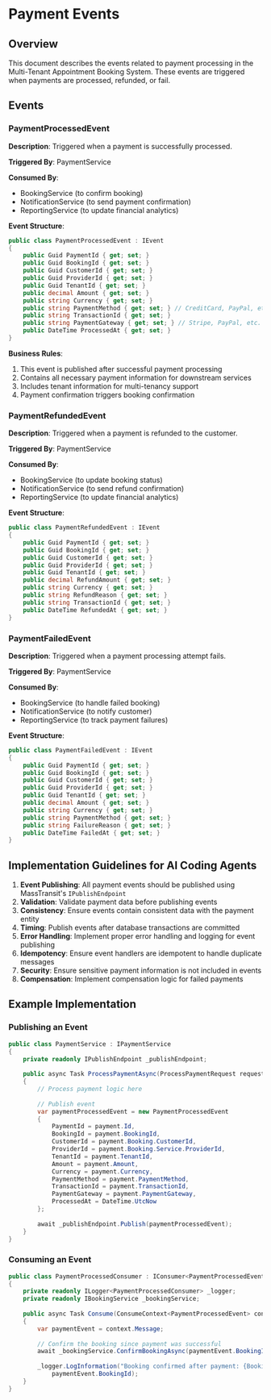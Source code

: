 # Payment Events

## Overview

This document describes the events related to payment processing in the Multi-Tenant Appointment Booking System. These events are triggered when payments are processed, refunded, or fail.

## Events

### PaymentProcessedEvent

**Description**: Triggered when a payment is successfully processed.

**Triggered By**: PaymentService

**Consumed By**: 
- BookingService (to confirm booking)
- NotificationService (to send payment confirmation)
- ReportingService (to update financial analytics)

**Event Structure**:
```csharp
public class PaymentProcessedEvent : IEvent
{
    public Guid PaymentId { get; set; }
    public Guid BookingId { get; set; }
    public Guid CustomerId { get; set; }
    public Guid ProviderId { get; set; }
    public Guid TenantId { get; set; }
    public decimal Amount { get; set; }
    public string Currency { get; set; }
    public string PaymentMethod { get; set; } // CreditCard, PayPal, etc.
    public string TransactionId { get; set; }
    public string PaymentGateway { get; set; } // Stripe, PayPal, etc.
    public DateTime ProcessedAt { get; set; }
}
```

**Business Rules**:
1. This event is published after successful payment processing
2. Contains all necessary payment information for downstream services
3. Includes tenant information for multi-tenancy support
4. Payment confirmation triggers booking confirmation

### PaymentRefundedEvent

**Description**: Triggered when a payment is refunded to the customer.

**Triggered By**: PaymentService

**Consumed By**: 
- BookingService (to update booking status)
- NotificationService (to send refund confirmation)
- ReportingService (to update financial analytics)

**Event Structure**:
```csharp
public class PaymentRefundedEvent : IEvent
{
    public Guid PaymentId { get; set; }
    public Guid BookingId { get; set; }
    public Guid CustomerId { get; set; }
    public Guid ProviderId { get; set; }
    public Guid TenantId { get; set; }
    public decimal RefundAmount { get; set; }
    public string Currency { get; set; }
    public string RefundReason { get; set; }
    public string TransactionId { get; set; }
    public DateTime RefundedAt { get; set; }
}
```

### PaymentFailedEvent

**Description**: Triggered when a payment processing attempt fails.

**Triggered By**: PaymentService

**Consumed By**: 
- BookingService (to handle failed booking)
- NotificationService (to notify customer)
- ReportingService (to track payment failures)

**Event Structure**:
```csharp
public class PaymentFailedEvent : IEvent
{
    public Guid PaymentId { get; set; }
    public Guid BookingId { get; set; }
    public Guid CustomerId { get; set; }
    public Guid ProviderId { get; set; }
    public Guid TenantId { get; set; }
    public decimal Amount { get; set; }
    public string Currency { get; set; }
    public string PaymentMethod { get; set; }
    public string FailureReason { get; set; }
    public DateTime FailedAt { get; set; }
}
```

## Implementation Guidelines for AI Coding Agents

1. **Event Publishing**: All payment events should be published using MassTransit's `IPublishEndpoint`
2. **Validation**: Validate payment data before publishing events
3. **Consistency**: Ensure events contain consistent data with the payment entity
4. **Timing**: Publish events after database transactions are committed
5. **Error Handling**: Implement proper error handling and logging for event publishing
6. **Idempotency**: Ensure event handlers are idempotent to handle duplicate messages
7. **Security**: Ensure sensitive payment information is not included in events
8. **Compensation**: Implement compensation logic for failed payments

## Example Implementation

### Publishing an Event
```csharp
public class PaymentService : IPaymentService
{
    private readonly IPublishEndpoint _publishEndpoint;
    
    public async Task ProcessPaymentAsync(ProcessPaymentRequest request)
    {
        // Process payment logic here
        
        // Publish event
        var paymentProcessedEvent = new PaymentProcessedEvent
        {
            PaymentId = payment.Id,
            BookingId = payment.BookingId,
            CustomerId = payment.Booking.CustomerId,
            ProviderId = payment.Booking.Service.ProviderId,
            TenantId = payment.TenantId,
            Amount = payment.Amount,
            Currency = payment.Currency,
            PaymentMethod = payment.PaymentMethod,
            TransactionId = payment.TransactionId,
            PaymentGateway = payment.PaymentGateway,
            ProcessedAt = DateTime.UtcNow
        };
        
        await _publishEndpoint.Publish(paymentProcessedEvent);
    }
}
```

### Consuming an Event
```csharp
public class PaymentProcessedConsumer : IConsumer<PaymentProcessedEvent>
{
    private readonly ILogger<PaymentProcessedConsumer> _logger;
    private readonly IBookingService _bookingService;
    
    public async Task Consume(ConsumeContext<PaymentProcessedEvent> context)
    {
        var paymentEvent = context.Message;
        
        // Confirm the booking since payment was successful
        await _bookingService.ConfirmBookingAsync(paymentEvent.BookingId);
        
        _logger.LogInformation("Booking confirmed after payment: {BookingId}", 
            paymentEvent.BookingId);
    }
}